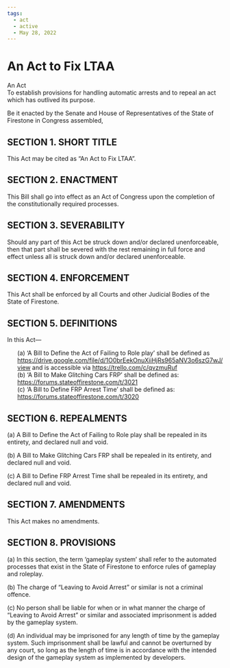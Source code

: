 ```yaml
---
tags:
  - act
  - active
  - May 28, 2022
---
```


# An Act to Fix LTAA

An Act<br/>
To establish provisions for handling automatic arrests and to repeal an act which has
outlived its purpose.

Be it enacted by the Senate and House of Representatives of the State of Firestone in Congress assembled,

## SECTION 1. SHORT TITLE

This Act may be cited as “An Act to Fix LTAA”.

## SECTION 2. ENACTMENT

This Bill shall go into effect as an Act of Congress upon the completion of the constitutionally
required processes.

## SECTION 3. SEVERABILITY

Should any part of this Act be struck down and/or declared unenforceable, then that part shall
be severed with the rest remaining in full force and effect unless all is struck down and/or
declared unenforceable.

## SECTION 4. ENFORCEMENT

This Act shall be enforced by all Courts and other Judicial Bodies of the State of Firestone.

## SECTION 5. DEFINITIONS

In this Act—

<ul>
  (a) ‘A Bill to Define the Act of Failing to Role play’ shall be defined as
  <a href="https://drive.google.com/file/d/1O0brEekOnuXiiHjRs965aNV3o6szG7wJ/view">https://drive.google.com/file/d/1O0brEekOnuXiiHjRs965aNV3o6szG7wJ/view</a> and is
  accessible via <a href="https://trello.com/c/qvzmuRuf">https://trello.com/c/qvzmuRuf</a>
  <br/>
  (b) ‘A Bill to Make Glitching Cars FRP’ shall be defined as:
  <a href="https://forums.stateoffirestone.com/t/3021">https://forums.stateoffirestone.com/t/3021</a>
  <br/>
  (c) ‘A Bill to Define FRP Arrest Time’ shall be defined as:
  <a href="https://forums.stateoffirestone.com/t/3020">https://forums.stateoffirestone.com/t/3020</a>
</ul>

## SECTION 6. REPEALMENTS

(a) A Bill to Define the Act of Failing to Role play shall be repealed in its entirety, and
declared null and void.

(b) A Bill to Make Glitching Cars FRP shall be repealed in its entirety, and declared null
and void.

(c) A Bill to Define FRP Arrest Time shall be repealed in its entirety, and declared null
and void.

## SECTION 7. AMENDMENTS

This Act makes no amendments.

## SECTION 8. PROVISIONS

(a) In this section, the term ‘gameplay system’ shall refer to the automated processes
that exist in the State of Firestone to enforce rules of gameplay and roleplay.

(b) The charge of “Leaving to Avoid Arrest” or similar is not a criminal offence.

(c) No person shall be liable for when or in what manner the charge of “Leaving to
Avoid Arrest” or similar and associated imprisonment is added by the gameplay
system.

(d) An individual may be imprisoned for any length of time by the gameplay system.
Such imprisonment shall be lawful and cannot be overturned by any court, so long
as the length of time is in accordance with the intended design of the gameplay
system as implemented by developers.
